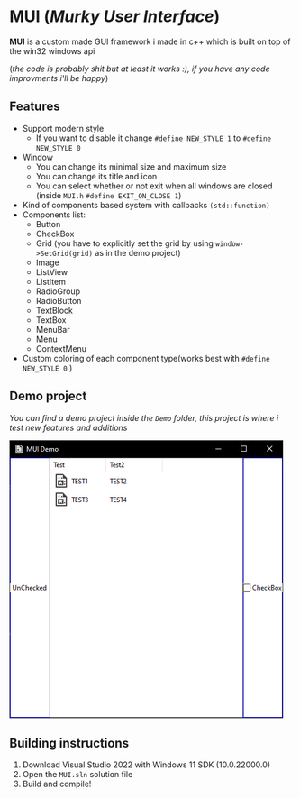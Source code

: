 # **MUI** (*Murky User Interface*)
**MUI** is a custom made GUI framework i made in c++ which is built on top of the win32 windows api

(*the code is probably shit but at least it works :), if you have any code improvments i'll be happy*)
## Features
* Support modern style
  * If you want to disable it change `#define NEW_STYLE 1` to `#define NEW_STYLE 0` 
* Window
  * You can change its minimal size and maximum size
  * You can change its title and icon
  * You can select whether or not exit when all windows are closed (inside `MUI.h` `#define EXIT_ON_CLOSE 1`)
* Kind of components based system with callbacks `(std::function)`
* Components list:
   * Button
   * CheckBox
   * Grid (you have to explicitly set the grid by using `window->SetGrid(grid)` as in the demo project)
   * Image
   * ListView
   * ListItem
   * RadioGroup
   * RadioButton
   * TextBlock
   * TextBox
   * MenuBar
   * Menu
   * ContextMenu
* Custom coloring of each component type(works best with `#define NEW_STYLE 0` )
## Demo project
*You can find a demo project inside the `Demo` folder, this project is where i test new features and additions*

![demo-image](example.png)

## Building instructions
1. Download Visual Studio 2022 with Windows 11 SDK (10.0.22000.0)
2. Open the `MUI.sln` solution file
3. Build and compile!
